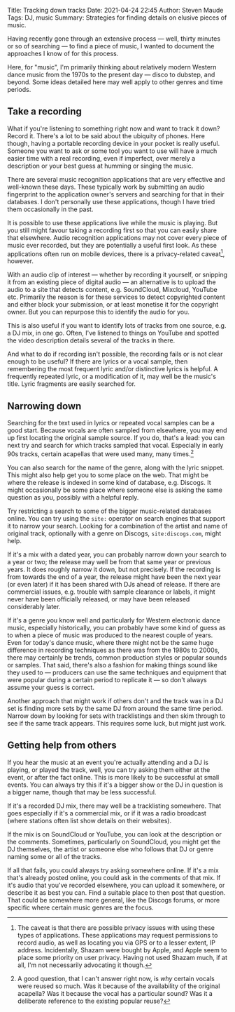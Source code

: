 Title: Tracking down tracks 
Date: 2021-04-24 22:45
Author: Steven Maude
Tags: DJ, music
Summary: Strategies for finding details on elusive pieces of music.

Having recently gone through an extensive process — well, thirty minutes
or so of searching — to find a piece of music, I wanted to document the
approaches I know of for this process.

Here, for "music", I'm primarily thinking about relatively modern
Western dance music from the 1970s to the present day — disco to
dubstep, and beyond. Some ideas detailed here may well apply to other
genres and time periods.

## Take a recording

What if you're listening to something right now and want to track it
down? Record it. There's a lot to be said about the ubiquity of phones.
Here though, having a portable recording device in your pocket is really
useful. Someone you want to ask or some tool you want to use will have a
much easier time with a real recording, even if imperfect, over merely a
description or your best guess at humming or singing the music.

There are several music recognition applications that are very effective
and well-known these days. These typically work by submitting an audio
fingerprint to the application owner's servers and searching for that in
their databases. I don't personally use these applications, though I
have tried them occasionally in the past.

It is possible to use these applications live while the music is
playing. But you still might favour taking a recording first so that you
can easily share that elsewhere. Audio recognition applications may not
cover every piece of music ever recorded, but they are potentially a
useful first look. As these applications often run on mobile devices,
there is a privacy-related caveat[^1], however.

With an audio clip of interest — whether by recording it yourself, or
snipping it from an existing piece of digital audio — an alternative is
to upload the audio to a site that detects content, e.g. SoundCloud,
Mixcloud, YouTube etc. Primarily the reason is for these services to
detect copyrighted content and either block your submission, or at least
monetise it for the copyright owner. But you can repurpose this to
identify the audio for you.

This is also useful if you want to identify lots of tracks from one
source, e.g. a DJ mix, in one go. Often, I've listened to things on
YouTube and spotted the video description details several of the tracks
in there.

And what to do if recording isn't possible, the recording fails or is
not clear enough to be useful? If there are lyrics or a vocal sample,
then remembering the most frequent lyric and/or distinctive lyrics is
helpful. A frequently repeated lyric, or a modification of it, may well
be the music's title. Lyric fragments are easily searched for.

## Narrowing down

Searching for the text used in lyrics or repeated vocal samples can be a
good start. Because vocals are often sampled from elsewhere, you may end
up first locating the original sample source. If you do, that's a lead:
you can next try and search for which tracks sampled that vocal.
Especially in early 90s tracks, certain acapellas that were used many,
many times.[^2]

You can also search for the name of the genre, along with the lyric
snippet. This might also help get you to some place on the web. That
might be where the release is indexed in some kind of database, e.g.
Discogs. It might occasionally be some place where someone else is
asking the same question as you, possibly with a helpful reply.

Try restricting a search to some of the bigger music-related databases
online. You can try using the `site:` operator on search engines that
support it to narrow your search. Looking for a combination of the
artist and name of original track, optionally with a genre on Discogs,
`site:discogs.com`, might help.

If it's a mix with a dated year, you can probably narrow down your
search to a year or two; the release may well be from that same year or
previous years. It does roughly narrow it down, but not precisely. If
the recording is from towards the end of a year, the release might have
been the next year (or even later) if it has been shared with DJs ahead
of release. If there are commercial issues, e.g. trouble with sample
clearance or labels, it might never have been officially released, or
may have been released considerably later.

If it's a genre you know well and particularly for Western electronic
dance music, especially historically, you can probably have some kind of
guess as to when a piece of music was produced to the nearest couple of
years. Even for today's dance music, where there might not be the same
huge difference in recording techniques as there was from the 1980s to
2000s, there may certainly be trends, common production styles or
popular sounds or samples. That said, there's also a fashion for making
things sound like they used to — producers can use the same techniques
and equipment that were popular during a certain period to replicate it
— so don't always assume your guess is correct.

Another approach that might work if others don't and the track was in a
DJ set is finding more sets by the same DJ from around the same time
period. Narrow down by looking for sets with tracklistings and then skim
through to see if the same track appears. This requires some luck, but
might just work.

## Getting help from others

If you hear the music at an event you're actually attending and a DJ is
playing, or played the track, well, you can try asking them either at
the event, or after the fact online. This is more likely to be
successful at small events. You can always try this if it's a bigger
show or the DJ in question is a bigger name, though that may be less
successful.

If it's a recorded DJ mix, there may well be a tracklisting somewhere.
That goes especially if it's a commercial mix, or if it was a radio
broadcast (where stations often list show details on their websites).

If the mix is on SoundCloud or YouTube, you can look at the description
or the comments. Sometimes, particularly on SoundCloud, you might get
the DJ themselves, the artist or someone else who follows that DJ or
genre naming some or all of the tracks.

If all that fails, you could always try asking somewhere online. If it's
a mix that's already posted online, you could ask in the comments of
that mix. If it's audio that you've recorded elsewhere, you can upload
it somewhere, or describe it as best you can. Find a suitable place to
then post that question. That could be somewhere more general, like the
Discogs forums, or more specific where certain music genres are the
focus.

[^1]: The caveat is that there are possible privacy issues with using
  these types of applications. These applications may request
  permissions to record audio, as well as locating you via GPS or to a
  lesser extent, IP address. Incidentally, Shazam were bought by Apple,
  and Apple seem to place some priority on user privacy. Having not used
  Shazam much, if at all, I'm not necessarily advocating it though.

[^2]: A good question, that I can't answer right now, is *why* certain
  vocals were reused so much. Was it because of the availability of the
  original acapella? Was it because the vocal has a particular sound?
  Was it a deliberate reference to the existing popular reuse?

